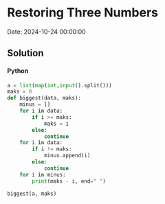 # Restoring Three Numbers

Date: 2024-10-24 00:00:00

## Solution

#### Python
```python
a = list(map(int,input().split()))
maks = 0
def biggest(data, maks):
    minus = []
    for i in data:
        if i >= maks:
            maks = i
        else:
            continue
    for i in data:
        if i != maks:
            minus.append(i)
        else:
            continue
    for i in minus:
        print(maks - i, end=" ")

biggest(a, maks)
 ```
